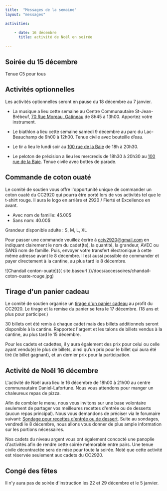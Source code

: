 ```yaml
---
title:  "Messages de la semaine"
layout: "messages"

activities: 

    - date: 16 décembre
      title: activité de Noël en soirée

---
```

## Soirée du 15 décembre

Tenue C5 pour tous

## Activités optionnelles

Les activités optionnelles seront en pause du 18 décembre au 7 janvier.

- La musique a lieu cette semaine au Centre Communautaire St-Jean-Brébeuf, [70 Rue Moreau, Gatineau](https://maps.app.goo.gl/iY47mRkMx19DxnWNA) de 8h45 à 13h00. Apportez votre instrument.

- Le biathlon a lieu cette semaine samedi 9 décembre au parc du Lac-Beauchamp de 9h00 à 12h00. Tenue civile avec bouteille d’eau.

- Le tir a lieu le lundi soir au [100 rue de la Baie](/information/comment-nous-rejoindre/) de 18h à 20h30.

- Le peloton de précision a lieu les mercredis de 18h30 à 20h30 au [100 rue de la Baie](/information/comment-nous-rejoindre/). Tenue civile avec bottes de parade.

## Commande de coton ouaté

Le comité de soutien vous offre l'opportunité unique de commander un coton ouaté du CC2920 qui pourra être porté lors de vos activités tel que le t-shirt rouge. Il aura le logo en arrière et 2920 / Fierté et Excellence en avant.

- Avec nom de famille: 45.00$
- Sans nom: 40.00$

Grandeur disponible adulte : S, M, L, XL

Pour passer une commande veuillez écrire à <cciv2920@gmail.com> en indiquant clairement le nom du cadet(te), la quantité, la grandeur, AVEC ou SANS nom de famille. Puis, envoyer votre transfert électronique à cette même adresse avant le 8 décembre. Il est aussi possible de commander et payer directement à la cantine,  au plus tard le 8 décembre.

![Chandail conton-ouaté]({{ site.baseurl }}/docs/accessoires/chandail-coton-ouate-rouge.jpg)

## Tirage d'un panier cadeau

Le comité de soutien organise un [tirage d'un panier cadeau](/information/financement/#panier-cadeau-pour-le-temps-des-f%C3%AAtes) au profit du CC2920. Le tirage et la remise du panier se fera le 17 décembre. (18 ans et plus pour participer.)

30 billets ont été remis à chaque cadet mais des billets additionnels seront disponible à la cantine. Rapportez l'argent et les talons de billets vendus à la cantine, au plus tard le 15 décembre.

Pour les cadets et cadettes, il y aura également des prix pour celui ou celle ayant vendu(e) le plus de billets, ainsi qu’un prix pour le billet qui aura été tiré (le billet gagnant), et un dernier prix pour la participation.

## Activité de Noël 16 décembre

L'activité de Noël aura lieu le 16 décembre de 18h00 à 21h00 au centre communautaire Daniel-Lafortune. Nous vous attendons pour manger un chaleureux repas de pizza. 

Afin de combler le menu, nous vous invitons sur une base volontaire seulement de partager vos meilleures recettes d'entrée ou de desserts (aucun repas principal). Nous vous demandons de préciser via le forumaire suivant: [Sondage pour recettes d'entrée ou de dessert](https://docs.google.com/forms/d/1J6YdqhwHDx6cPpP3sGqSe9_DqLdm2dKZ-iSvYCB24pM/edit). Suite au sondages, vendredi le 8 décembre, nous allons vous donner de plus ample information sur les portions nécessaires. 

Nos cadets du niveau argent vous ont également concocté une panoplie d'activités afin de rendre cette soirée mémorable entre pairs. Une tenue civile décontractée sera de mise pour toute la soirée. Noté que cette activité est réservée seulement aux cadets du CC2920.

## Congé des fêtes

Il n'y aura pas de soirée d'instruction les 22 et 29 décembre et le 5 janvier.
